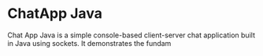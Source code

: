 <h1>ChatApp Java</h1>
<p>
  Chat App Java is a simple console-based client-server chat application built in Java using sockets. It demonstrates the fundam
</p> 
